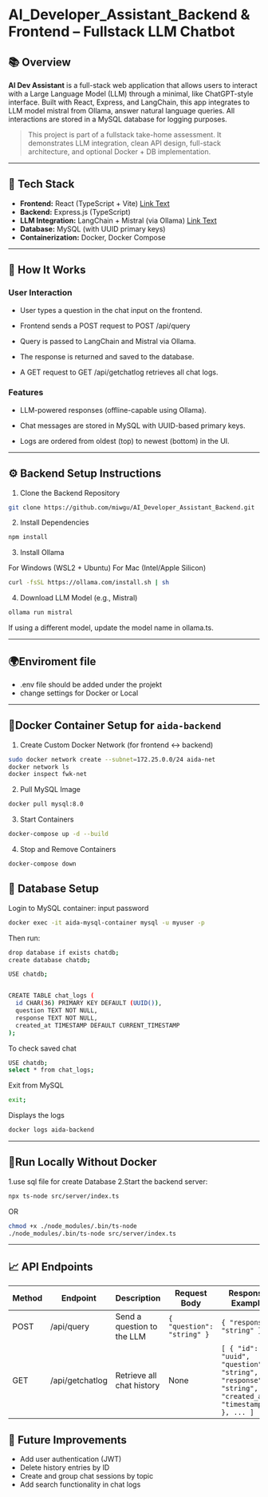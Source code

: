 # AI_Developer_Assistant_Backend & Frontend – Fullstack LLM Chatbot

## 📚 Overview

**AI Dev Assistant** is a full-stack web application that allows users to interact with a Large Language Model (LLM) through a minimal, like ChatGPT-style interface. Built with React, Express, and LangChain, this app integrates to LLM model mistral from Ollama, answer natural language queries. All interactions are stored in a MySQL database for logging purposes.

> This project is part of a fullstack take-home assessment. It demonstrates LLM integration, clean API design, full-stack architecture, and optional Docker + DB implementation.

---

## 🚀 Tech Stack

- **Frontend:** React (TypeScript + Vite) [Link Text](https://github.com/miwgu/AI_Developer_Assistant_Frontend)
- **Backend:** Express.js (TypeScript)
- **LLM Integration:** LangChain + Mistral (via Ollama) [Link Text](https://ollama.com/)
- **Database:** MySQL (with UUID primary keys)
- **Containerization:** Docker, Docker Compose

---

## 💬 How It Works
### User Interaction
- User types a question in the chat input on the frontend.

- Frontend sends a POST request to POST /api/query

- Query is passed to LangChain and Mistral via Ollama.

- The response is returned and saved to the database.

- A GET request to GET /api/getchatlog retrieves all chat logs.

### Features
- LLM-powered responses (offline-capable using Ollama).

- Chat messages are stored in MySQL with UUID-based primary keys.

- Logs are ordered from oldest (top) to newest (bottom) in the UI.

---

## ⚙️ Backend Setup Instructions

1. Clone the Backend Repository
```bash
git clone https://github.com/miwgu/AI_Developer_Assistant_Backend.git
```
2. Install Dependencies
```bash
npm install
```
   
3. Install Ollama

For Windows (WSL2 + Ubuntu)
For Mac (Intel/Apple Silicon)

```bash
curl -fsSL https://ollama.com/install.sh | sh
```
4. Download LLM Model (e.g., Mistral)
```bash
ollama run mistral
```
If using a different model, update the model name in ollama.ts.

---

## 🌍Enviroment file
- .env file should be added under the projekt 
- change settings for Docker or Local 

---

## 🐳Docker Container Setup for `aida-backend`

1. Create Custom Docker Network (for frontend ↔ backend)
```bash
sudo docker network create --subnet=172.25.0.0/24 aida-net
docker network ls
docker inspect fwk-net
```
2. Pull MySQL Image
```bash
docker pull mysql:8.0
```
3. Start Containers
```bash
docker-compose up -d --build
```
4. Stop and Remove Containers
```bash
docker-compose down
```

## 💾 Database Setup
Login to MySQL container: input password 
```bash
docker exec -it aida-mysql-container mysql -u myuser -p
```
Then run:
```bash
drop database if exists chatdb;
create database chatdb;

USE chatdb;


CREATE TABLE chat_logs (
  id CHAR(36) PRIMARY KEY DEFAULT (UUID()),  
  question TEXT NOT NULL,
  response TEXT NOT NULL,
  created_at TIMESTAMP DEFAULT CURRENT_TIMESTAMP
);
```

To check saved chat
```bash
USE chatdb;
select * from chat_logs;
```

Exit from MySQL
```bash
exit;
```

Displays the logs
```bash
docker logs aida-backend
```
---

## 🧪Run Locally Without Docker
1.use sql file for create Database
2.Start the backend server:
```bash
npx ts-node src/server/index.ts
```

OR

```bash
chmod +x ./node_modules/.bin/ts-node
./node_modules/.bin/ts-node src/server/index.ts

```
---

## 📈 API Endpoints

| Method | Endpoint        | Description                  | Request Body                    | Response Example                  |
|--------|-----------------|------------------------------|--------------------------------|----------------------------------|
| POST   | /api/query      | Send a question to the LLM   | `{ "question": "string" }`      | `{ "response": "string" }`        |
| GET    | /api/getchatlog | Retrieve all chat history    | None                           | `[ { "id": "uuid", "question": "string", "response": "string", "created_at": "timestamp" }, ... ]` |



## 📝 Future Improvements 
- Add user authentication (JWT)
- Delete history entries by ID
- Create and group chat sessions by topic
- Add search functionality in chat logs